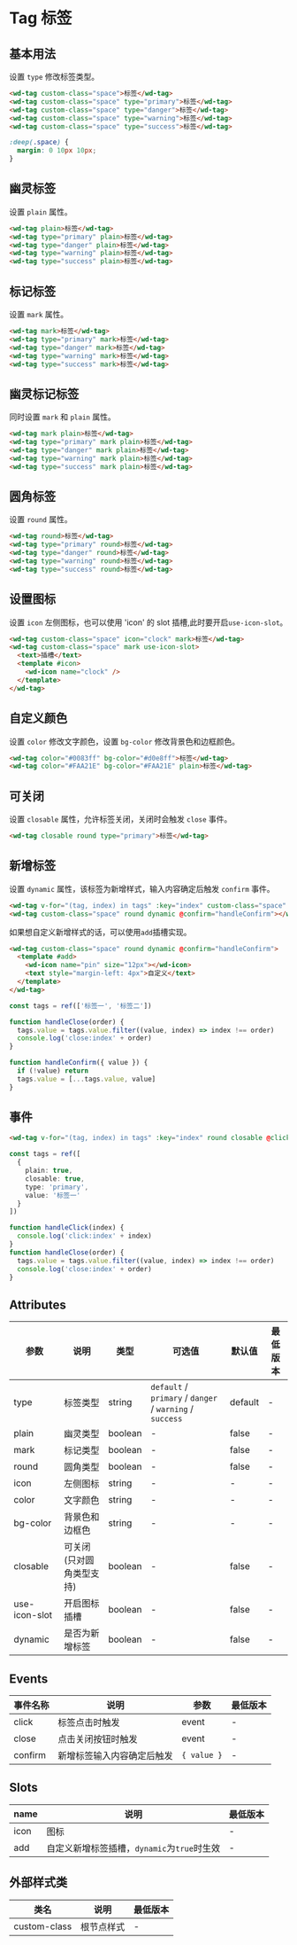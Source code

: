 <frame/>

# Tag 标签

## 基本用法

设置 `type` 修改标签类型。

```html
<wd-tag custom-class="space">标签</wd-tag>
<wd-tag custom-class="space" type="primary">标签</wd-tag>
<wd-tag custom-class="space" type="danger">标签</wd-tag>
<wd-tag custom-class="space" type="warning">标签</wd-tag>
<wd-tag custom-class="space" type="success">标签</wd-tag>
```

```scss
:deep(.space) {
  margin: 0 10px 10px;
}
```

## 幽灵标签

设置 `plain` 属性。

```html
<wd-tag plain>标签</wd-tag>
<wd-tag type="primary" plain>标签</wd-tag>
<wd-tag type="danger" plain>标签</wd-tag>
<wd-tag type="warning" plain>标签</wd-tag>
<wd-tag type="success" plain>标签</wd-tag>
```

## 标记标签

设置 `mark` 属性。

```html
<wd-tag mark>标签</wd-tag>
<wd-tag type="primary" mark>标签</wd-tag>
<wd-tag type="danger" mark>标签</wd-tag>
<wd-tag type="warning" mark>标签</wd-tag>
<wd-tag type="success" mark>标签</wd-tag>
```

## 幽灵标记标签

同时设置 `mark` 和 `plain` 属性。

```html
<wd-tag mark plain>标签</wd-tag>
<wd-tag type="primary" mark plain>标签</wd-tag>
<wd-tag type="danger" mark plain>标签</wd-tag>
<wd-tag type="warning" mark plain>标签</wd-tag>
<wd-tag type="success" mark plain>标签</wd-tag>
```

## 圆角标签

设置 `round` 属性。

```html
<wd-tag round>标签</wd-tag>
<wd-tag type="primary" round>标签</wd-tag>
<wd-tag type="danger" round>标签</wd-tag>
<wd-tag type="warning" round>标签</wd-tag>
<wd-tag type="success" round>标签</wd-tag>
```

## 设置图标

设置 `icon` 左侧图标，也可以使用 'icon' 的 slot 插槽,此时要开启`use-icon-slot`。

```html
<wd-tag custom-class="space" icon="clock" mark>标签</wd-tag>
<wd-tag custom-class="space" mark use-icon-slot>
  <text>插槽</text>
  <template #icon>
    <wd-icon name="clock" />
  </template>
</wd-tag>
```

## 自定义颜色

设置 `color` 修改文字颜色，设置 `bg-color` 修改背景色和边框颜色。

```html
<wd-tag color="#0083ff" bg-color="#d0e8ff">标签</wd-tag>
<wd-tag color="#FAA21E" bg-color="#FAA21E" plain>标签</wd-tag>
```

## 可关闭

设置 `closable` 属性，允许标签关闭，关闭时会触发 `close` 事件。

```html
<wd-tag closable round type="primary">标签</wd-tag>
```

## 新增标签

设置 `dynamic` 属性，该标签为新增样式，输入内容确定后触发 `confirm` 事件。

```html
<wd-tag v-for="(tag, index) in tags" :key="index" custom-class="space" round closable @close="handleClose(index)">{{item}}</wd-tag>
<wd-tag custom-class="space" round dynamic @confirm="handleConfirm"></wd-tag>
```
如果想自定义新增样式的话，可以使用`add`插槽实现。
```html
<wd-tag custom-class="space" round dynamic @confirm="handleConfirm">
  <template #add>
    <wd-icon name="pin" size="12px"></wd-icon>
    <text style="margin-left: 4px">自定义</text>
  </template>
</wd-tag>
```

```typescript
const tags = ref(['标签一', '标签二'])

function handleClose(order) {
  tags.value = tags.value.filter((value, index) => index !== order)
  console.log('close:index' + order)
}

function handleConfirm({ value }) {
  if (!value) return
  tags.value = [...tags.value, value]
}
```

## 事件

```html
<wd-tag v-for="(tag, index) in tags" :key="index" round closable @click="handleClick(index)" @close="handleClose(index)">{{tag.value}}</wd-tag>
```

```typescript
const tags = ref([
  {
    plain: true,
    closable: true,
    type: 'primary',
    value: '标签一'
  }
])

function handleClick(index) {
  console.log('click:index' + index)
}
function handleClose(order) {
  tags.value = tags.value.filter((value, index) => index !== order)
  console.log('close:index' + order)
}
```

## Attributes

| 参数          | 说明                     | 类型    | 可选值                                       | 默认值 | 最低版本 |
| ------------- | ------------------------ | ------- | -------------------------------------------- | ------ | -------- |
| type          | 标签类型                 | string  | `default` / `primary` / `danger` / `warning` / `success` | default      | -        |
| plain         | 幽灵类型                 | boolean | -                                            | false  | -        |
| mark          | 标记类型                 | boolean | -                                            | false  | -        |
| round         | 圆角类型                 | boolean | -                                            | false  | -        |
| icon          | 左侧图标                 | string  | -                                            | -      | -        |
| color         | 文字颜色                 | string  | -                                            | -      | -        |
| bg-color      | 背景色和边框色           | string  | -                                            | -      | -        |
| closable      | 可关闭(只对圆角类型支持) | boolean | -                                            | false  | -        |
| use-icon-slot | 开启图标插槽             | boolean | -                                            | false  | -        |
| dynamic       | 是否为新增标签           | boolean | -                                            | false  | -        |

## Events

| 事件名称 | 说明                       | 参数        | 最低版本 |
| -------- | -------------------------- | ----------- | -------- |
| click    | 标签点击时触发             | event       | -        |
| close    | 点击关闭按钮时触发         | event       | -        |
| confirm  | 新增标签输入内容确定后触发 | `{ value }` | -        |

## Slots

| name | 说明                                        | 最低版本 |
| ---- | ------------------------------------------- | -------- |
| icon | 图标                                        | -        |
| add  | 自定义新增标签插槽，`dynamic`为`true`时生效 | -        |

## 外部样式类

| 类名         | 说明       | 最低版本 |
| ------------ | ---------- | -------- |
| custom-class | 根节点样式 | -        |
